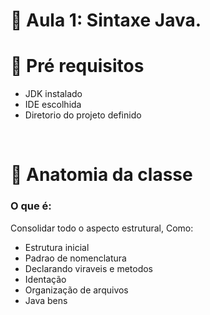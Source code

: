 # 📓  Aula 1: Sintaxe Java.

# 🔗 Pré requisitos

* JDK instalado
* IDE escolhida
* Diretorio do projeto definido


<br>

# 📌 Anatomia da classe

<h3>O que é: </h3> 

Consolidar todo o aspecto estrutural, Como: 

* Estrutura inicial 
* Padrao de nomenclatura 
* Declarando viraveis e metodos 
* Identação 
* Organização de arquivos
* Java bens